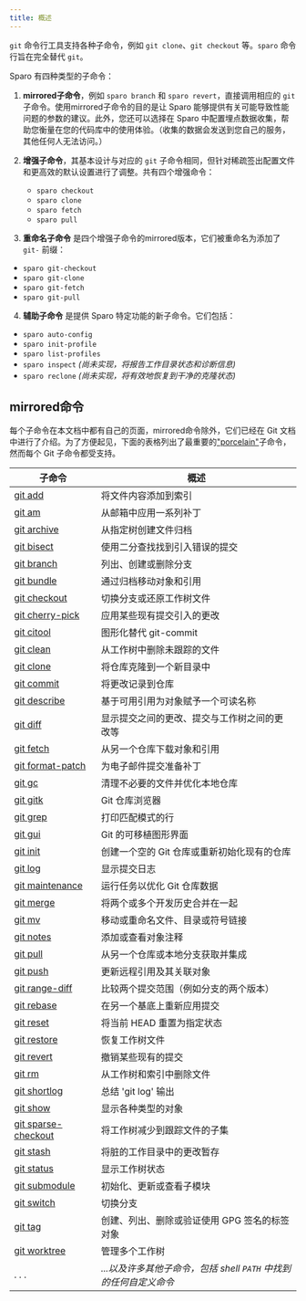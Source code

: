 ```yaml
---
title: 概述
---
```


`git` 命令行工具支持各种子命令，例如 `git clone`、`git checkout` 等。`sparo` 命令行旨在完全替代 `git`。

Sparo 有四种类型的子命令：

1. **mirrored子命令**，例如 `sparo branch` 和 `sparo revert`，直接调用相应的 `git` 子命令。使用mirrored子命令的目的是让 Sparo 能够提供有关可能导致性能问题的参数的建议。此外，您还可以选择在 Sparo 中配置埋点数据收集，帮助您衡量在您的代码库中的使用体验。（收集的数据会发送到您自己的服务，其他任何人无法访问。）

2. **增强子命令**，其基本设计与对应的 `git` 子命令相同，但针对稀疏签出配置文件和更高效的默认设置进行了调整。共有四个增强命令：
   - `sparo checkout`
   - `sparo clone`
   - `sparo fetch`
   - `sparo pull`

3. **重命名子命令** 是四个增强子命令的mirrored版本，它们被重命名为添加了 `git-` 前缀：
  - `sparo git-checkout`
  - `sparo git-clone`
  - `sparo git-fetch`
  - `sparo git-pull`

4. **辅助子命令** 是提供 Sparo 特定功能的新子命令。它们包括：
  - `sparo auto-config`
  - `sparo init-profile`
  - `sparo list-profiles`
  - `sparo inspect` _(尚未实现，将报告工作目录状态和诊断信息)_
  - `sparo reclone` _(尚未实现，将有效地恢复到干净的克隆状态)_

## mirrored命令

每个子命令在本文档中都有自己的页面，mirrored命令除外，它们已经在 Git 文档中进行了介绍。为了方便起见，下面的表格列出了最重要的["porcelain"](https://git-scm.com/book/en/v2/Git-Internals-Plumbing-and-Porcelain)子命令，然而每个 Git 子命令都受支持。

| 子命令 | 概述 |
| --- | --- |
| [git add](https://git-scm.com/docs/git-add) | 将文件内容添加到索引 |
| [git am](https://git-scm.com/docs/git-am) | 从邮箱中应用一系列补丁 |
| [git archive](https://git-scm.com/docs/git-archive) | 从指定树创建文件归档 |
| [git bisect](https://git-scm.com/docs/git-bisect) | 使用二分查找找到引入错误的提交 |
| [git branch](https://git-scm.com/docs/git-branch) | 列出、创建或删除分支 |
| [git bundle](https://git-scm.com/docs/git-bundle) | 通过归档移动对象和引用 |
| [git checkout](https://git-scm.com/docs/git-checkout) | 切换分支或还原工作树文件 |
| [git cherry-pick](https://git-scm.com/docs/git-cherry-pick) | 应用某些现有提交引入的更改 |
| [git citool](https://git-scm.com/docs/git-citool) | 图形化替代 git-commit |
| [git clean](https://git-scm.com/docs/git-clean) | 从工作树中删除未跟踪的文件 |
| [git clone](https://git-scm.com/docs/git-clone) | 将仓库克隆到一个新目录中 |
| [git commit](https://git-scm.com/docs/git-commit) | 将更改记录到仓库 |
| [git describe](https://git-scm.com/docs/git-describe) | 基于可用引用为对象赋予一个可读名称 |
| [git diff](https://git-scm.com/docs/git-diff) | 显示提交之间的更改、提交与工作树之间的更改等 |
| [git fetch](https://git-scm.com/docs/git-fetch) | 从另一个仓库下载对象和引用 |
| [git format-patch](https://git-scm.com/docs/git-format-patch) | 为电子邮件提交准备补丁 |
| [git gc](https://git-scm.com/docs/git-gc) | 清理不必要的文件并优化本地仓库 |
| [git gitk](https://git-scm.com/docs/git-gitk) | Git 仓库浏览器 |
| [git grep](https://git-scm.com/docs/git-grep) | 打印匹配模式的行 |
| [git gui](https://git-scm.com/docs/git-gui) | Git 的可移植图形界面 |
| [git init](https://git-scm.com/docs/git-init) | 创建一个空的 Git 仓库或重新初始化现有的仓库 |
| [git log](https://git-scm.com/docs/git-log) | 显示提交日志 |
| [git maintenance](https://git-scm.com/docs/git-maintenance) | 运行任务以优化 Git 仓库数据 |
| [git merge](https://git-scm.com/docs/git-merge) | 将两个或多个开发历史合并在一起 |
| [git mv](https://git-scm.com/docs/git-mv) | 移动或重命名文件、目录或符号链接 |
| [git notes](https://git-scm.com/docs/git-notes) | 添加或查看对象注释 |
| [git pull](https://git-scm.com/docs/git-pull) | 从另一个仓库或本地分支获取并集成 |
| [git push](https://git-scm.com/docs/git-push) | 更新远程引用及其关联对象 |
| [git range-diff](https://git-scm.com/docs/git-range-diff) | 比较两个提交范围（例如分支的两个版本） |
| [git rebase](https://git-scm.com/docs/git-rebase) | 在另一个基底上重新应用提交 |
| [git reset](https://git-scm.com/docs/git-reset) | 将当前 HEAD 重置为指定状态 |
| [git restore](https://git-scm.com/docs/git-restore) | 恢复工作树文件 |
| [git revert](https://git-scm.com/docs/git-revert) | 撤销某些现有的提交 |
| [git rm](https://git-scm.com/docs/git-rm) | 从工作树和索引中删除文件 |
| [git shortlog](https://git-scm.com/docs/git-shortlog) | 总结 'git log' 输出 |
| [git show](https://git-scm.com/docs/git-show) | 显示各种类型的对象 |
| [git sparse-checkout](https://git-scm.com/docs/git-sparse-checkout) | 将工作树减少到跟踪文件的子集 |
| [git stash](https://git-scm.com/docs/git-stash) | 将脏的工作目录中的更改暂存 |
| [git status](https://git-scm.com/docs/git-status) | 显示工作树状态 |
| [git submodule](https://git-scm.com/docs/git-submodule) | 初始化、更新或查看子模块 |
| [git switch](https://git-scm.com/docs/git-switch) | 切换分支 |
| [git tag](https://git-scm.com/docs/git-tag) | 创建、列出、删除或验证使用 GPG 签名的标签对象 |
| [git worktree](https://git-scm.com/docs/git-worktree) | 管理多个工作树 |
| . . . | _...以及许多其他子命令，包括 shell `PATH` 中找到的任何自定义命令_ |

